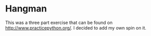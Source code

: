 # Hangman
This was a three part exercise that can be found on http://www.practicepython.org/.
I decided to add my own spin on it.

